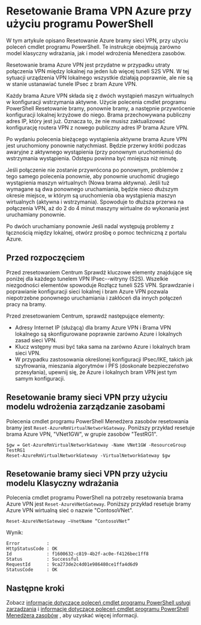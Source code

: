 <properties
   pageTitle="Resetowanie brama Azure VPN | Microsoft Azure"
   description="W tym artykule opisano Resetowanie bramy sieci VPN Azure. Artykuł dotyczy VPN bram w klasycznym i modeli wdrażania Menedżera zasobów."
   services="vpn-gateway"
   documentationCenter="na"
   authors="cherylmc"
   manager="carmonm"
   editor=""
   tags="azure-resource-manager,azure-service-management"/>

<tags
   ms.service="vpn-gateway"
   ms.devlang="na"
   ms.topic="article"
   ms.tgt_pltfrm="na"
   ms.workload="infrastructure-services"
   ms.date="09/23/2016"
   ms.author="cherylmc"/>

# <a name="reset-an-azure-vpn-gateway-using-powershell"></a>Resetowanie Brama VPN Azure przy użyciu programu PowerShell


W tym artykule opisano Resetowanie Azure bramy sieci VPN, przy użyciu poleceń cmdlet programu PowerShell. Te instrukcje obejmują zarówno model klasyczny wdrażania, jak i model wdrożenia Menedżera zasobów.

Resetowanie brama Azure VPN jest przydatne w przypadku utraty połączenia VPN między lokalnej na jeden lub więcej tuneli S2S VPN. W tej sytuacji urządzenia VPN lokalnego wszystkie działają poprawnie, ale nie są w stanie ustanawiać tunele IPsec z bram Azure VPN. 

Każdy brama Azure VPN składa się z dwóch wystąpień maszyn wirtualnych w konfiguracji wstrzymania aktywne. Użycie polecenia cmdlet programu PowerShell Resetowanie bramy, ponownie bramy, a następnie przywrócenie konfiguracji lokalnej krzyżowe do niego. Brama przechowywana publiczny adres IP, który jest już. Oznacza to, że nie musisz zaktualizować konfigurację routera VPN z nowego publiczny adres IP brama Azure VPN.  

Po wydaniu polecenia bieżącego wystąpienia aktywne brama Azure VPN jest uruchomiony ponownie natychmiast. Będzie przerwy krótki podczas awaryjne z aktywnego wystąpienia (przy ponownym uruchomieniu) do wstrzymania wystąpienia. Odstępu powinna być mniejsza niż minutę.

Jeśli połączenie nie zostanie przywrócona po ponownym, problemów z tego samego polecenia ponownie, aby ponownie uruchomić drugiego wystąpienia maszyn wirtualnych (Nowa brama aktywna). Jeśli tuż wymagane są dwa ponownego uruchamiania, będzie nieco dłuższym okresie miejsce, w którym są uruchomienia oba wystąpienia maszyn wirtualnych (aktywna i wstrzymania). Spowoduje to dłuższa przerwa na połączenia VPN, aż do 2 do 4 minut maszyny wirtualne do wykonania jest uruchamiany ponownie.

Po dwóch uruchamiany ponownie Jeśli nadal występują problemy z łącznością między lokalnej, otwórz prośbę o pomoc techniczną z portalu Azure.

## <a name="before-you-begin"></a>Przed rozpoczęciem

Przed zresetowaniem Centrum Sprawdź kluczowe elementy znajdujące się poniżej dla każdego tunelem VPN IPsec--witryny (S2S). Wszelkie niezgodności elementów spowoduje Rozłącz tuneli S2S VPN. Sprawdzanie i poprawianie konfiguracji sieci lokalnej i bram Azure VPN pozwala niepotrzebne ponownego uruchamiania i zakłóceń dla innych połączeń pracy na bramy.

Przed zresetowaniem Centrum, sprawdź następujące elementy:

- Adresy Internet IP (służącą) dla bramy Azure VPN i Brama VPN lokalnego są skonfigurowane poprawnie zarówno Azure i lokalnych zasad sieci VPN.
- Klucz wstępny musi być taka sama na zarówno Azure i lokalnych bram sieci VPN.
- W przypadku zastosowania określonej konfiguracji IPsec/IKE, takich jak szyfrowania, mieszania algorytmów i PFS (doskonałe bezpieczeństwo przesyłania), upewnij się, że Azure i lokalnych bram VPN jest tym samym konfiguracji.

## <a name="reset-a-vpn-gateway-using-the-resource-management-deployment-model"></a>Resetowanie bramy sieci VPN przy użyciu modelu wdrożenia zarządzanie zasobami

Polecenia cmdlet programu PowerShell Menedżera zasobów resetowania bramy jest `Reset-AzureRmVirtualNetworkGateway`. Poniższy przykład resetuje brama Azure VPN, "VNet1GW", w grupie zasobów "TestRG1".

    $gw = Get-AzureRmVirtualNetworkGateway -Name VNet1GW -ResourceGroup TestRG1
    Reset-AzureRmVirtualNetworkGateway -VirtualNetworkGateway $gw

## <a name="reset-a-vpn-gateway-using-the-classic-deployment-model"></a>Resetowanie bramy sieci VPN przy użyciu modelu Klasyczny wdrażania

Polecenia cmdlet programu PowerShell na potrzeby resetowania brama Azure VPN jest `Reset-AzureVNetGateway`. Poniższy przykład resetuje bramy Azure VPN wirtualną sieć o nazwie "ContosoVNet".
 
    Reset-AzureVNetGateway –VnetName “ContosoVNet” 

Wynik:

    Error          :
    HttpStatusCode : OK
    Id             : f1600632-c819-4b2f-ac0e-f4126bec1ff8
    Status         : Successful
    RequestId      : 9ca273de2c4d01e986480ce1ffa4d6d9
    StatusCode     : OK


## <a name="next-steps"></a>Następne kroki
    
Zobacz [informacje dotyczące poleceń cmdlet programu PowerShell usługi zarządzania](https://msdn.microsoft.com/library/azure/mt617104.aspx) i [informacje dotyczące poleceń cmdlet programu PowerShell Menedżera zasobów](http://go.microsoft.com/fwlink/?LinkId=828732) , aby uzyskać więcej informacji.






